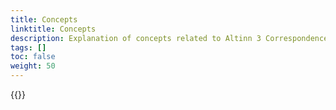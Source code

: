 ```yaml
---
title: Concepts
linktitle: Concepts
description: Explanation of concepts related to Altinn 3 Correspondence
tags: []
toc: false
weight: 50
---
```


{{<children />}}
